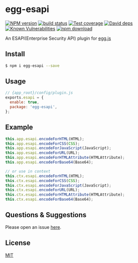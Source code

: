 # egg-esapi

[![NPM version][npm-image]][npm-url]
[![build status][travis-image]][travis-url]
[![Test coverage][codecov-image]][codecov-url]
[![David deps][david-image]][david-url]
[![Known Vulnerabilities][snyk-image]][snyk-url]
[![npm download][download-image]][download-url]

[npm-image]: https://img.shields.io/npm/v/egg-esapi.svg?style=flat-square
[npm-url]: https://npmjs.org/package/egg-esapi
[travis-image]: https://img.shields.io/travis/weihongyu12/egg-esapi.svg?style=flat-square
[travis-url]: https://travis-ci.org/weihongyu12/egg-esapi
[codecov-image]: https://img.shields.io/codecov/c/github/weihongyu12/egg-esapi.svg?style=flat-square
[codecov-url]: https://codecov.io/github/weihongyu12/egg-esapi?branch=master
[david-image]: https://img.shields.io/david/weihongyu12/egg-esapi.svg?style=flat-square
[david-url]: https://david-dm.org/eggjs/egg-esapi
[snyk-image]: https://snyk.io/test/npm/egg-esapi/badge.svg?style=flat-square
[snyk-url]: https://snyk.io/test/npm/egg-esapi
[download-image]: https://img.shields.io/npm/dm/egg-esapi.svg?style=flat-square
[download-url]: https://npmjs.org/package/egg-esapi

An ESAPI(Enterprise Security API) plugin for [egg.js](https://eggjs.org/)

## Install

```bash
$ npm i egg-esapi --save
```

## Usage

```js
// {app_root}/config/plugin.js
exports.esapi = {
  enable: true,
  package: 'egg-esapi',
};
```

## Example

```javascript
this.app.esapi.encodeForHTML(HTML);
this.app.esapi.encodeForCSS(CSS);
this.app.esapi.encodeForJavaScript(JavaScript);
this.app.esapi.encodeForURL(URL);
this.app.esapi.encodeForHTMLAttribute(HTMLAttribute);
this.app.esapi.encodeForBase64(Base64);

// or use in context
this.ctx.esapi.encodeForHTML(HTML);
this.ctx.esapi.encodeForCSS(CSS);
this.ctx.esapi.encodeForJavaScript(JavaScript);
this.ctx.esapi.encodeForURL(URL);
this.ctx.esapi.encodeForHTMLAttribute(HTMLAttribute);
this.ctx.esapi.encodeForBase64(Base64);
```

## Questions & Suggestions

Please open an issue [here](https://github.com/weihongyu12/egg-esapi/issues).

## License

[MIT](LICENSE)
